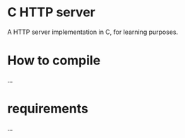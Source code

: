 # C HTTP server

A HTTP server implementation in C, for learning purposes.

# How to compile

...

# requirements

...
